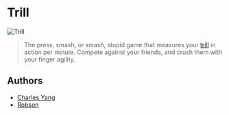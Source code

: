 # Trill

![Trill](src/static/imgs/trill.gif)

> The press, smash, or smash, stupid game that measures your [trill](https://en.wikipedia.org/wiki/Trill_(music)) in action per minute. Compete against your friends, and crush them with your finger agility.

## Authors
- [Charles Yang](https://github.com/snwfog)
- [Robson](https://github.com/rz-robson)
